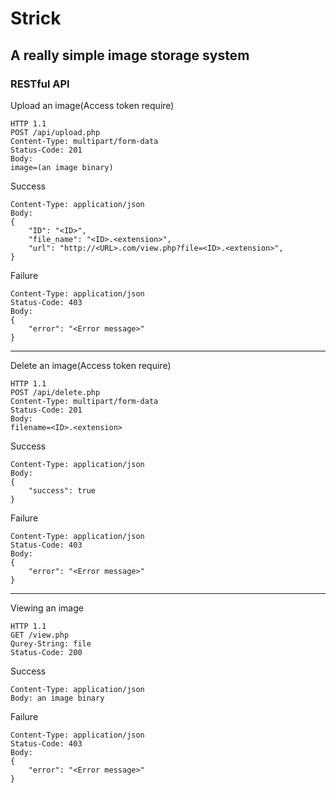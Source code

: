 # Strick

## A really simple image storage system

### RESTful API

Upload an image(Access token require)
```
HTTP 1.1
POST /api/upload.php
Content-Type: multipart/form-data
Status-Code: 201
Body:
image=(an image binary)
```

Success
```
Content-Type: application/json
Body:
{
    "ID": "<ID>",
    "file_name": "<ID>.<extension>",
    "url": "http://<URL>.com/view.php?file=<ID>.<extension>",
}
```

Failure
```
Content-Type: application/json
Status-Code: 403
Body:
{
    "error": "<Error message>"
}
```

---

Delete an image(Access token require)
```
HTTP 1.1
POST /api/delete.php
Content-Type: multipart/form-data
Status-Code: 201
Body:
filename=<ID>.<extension>
```

Success
```
Content-Type: application/json
Body:
{
    "success": true
}
```

Failure
```
Content-Type: application/json
Status-Code: 403
Body:
{
    "error": "<Error message>"
}
```

---

Viewing an image
```
HTTP 1.1
GET /view.php
Qurey-String: file
Status-Code: 200
```

Success
```
Content-Type: application/json
Body: an image binary
```

Failure
```
Content-Type: application/json
Status-Code: 403
Body:
{
    "error": "<Error message>"
}
```
